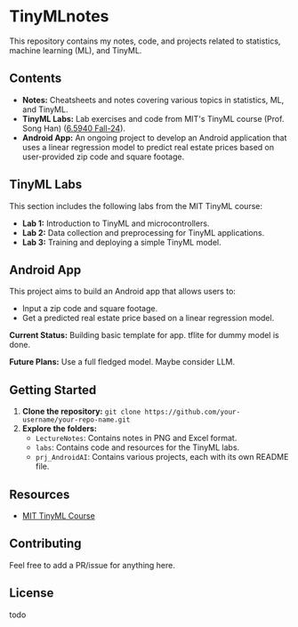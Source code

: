 # TinyMLnotes
This repository contains my notes, code, and projects related to statistics, machine learning (ML), and TinyML.

## Contents

* **Notes:** Cheatsheets and notes covering various topics in statistics, ML, and TinyML.
* **TinyML Labs:** Lab exercises and code from MIT's TinyML course (Prof. Song Han) ([6.5940 Fall-24](https://hanlab.mit.edu/courses/2024-fall-65940)).
* **Android App:** An ongoing project to develop an Android application that uses a linear regression model to predict real estate prices based on user-provided zip code and square footage.

## TinyML Labs

This section includes the following labs from the MIT TinyML course:

* **Lab 1:** Introduction to TinyML and microcontrollers.
* **Lab 2:** Data collection and preprocessing for TinyML applications.
* **Lab 3:** Training and deploying a simple TinyML model.

## Android App

This project aims to build an Android app that allows users to:

* Input a zip code and square footage.
* Get a predicted real estate price based on a linear regression model.

**Current Status:** Building basic template for app. tflite for dummy model is done.

**Future Plans:** Use a full fledged model. Maybe consider LLM.

## Getting Started

1. **Clone the repository:** `git clone https://github.com/your-username/your-repo-name.git`
2. **Explore the folders:**
    * `LectureNotes`: Contains notes in PNG and Excel format.
    * `labs`: Contains code and resources for the TinyML labs.
    * `prj_AndroidAI`: Contains various projects, each with its own README file.


## Resources

* [MIT TinyML Course](https://www.edx.org/course/tiny-machine-learning-tinyml)
  
## Contributing

Feel free to add a PR/issue for anything here. 

## License

todo
